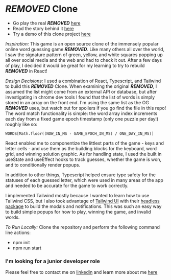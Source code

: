 # ***REMOVED*** Clone

- Go play the real ***REMOVED*** [here](https://www.powerlanguage.co.uk/***REMOVED***/)
- Read the story behind it [here](https://www.nytimes.com/2022/01/03/technology/***REMOVED***-word-game-creator.html)
- Try a demo of this clone project [here](https://61dc4dbf9f2b9d0007925c02--thirsty-hoover-08af60.netlify.app/)

_Inspiration:_
This game is an open source clone of the immensely popular online word guessing game ***REMOVED***. Like many others all over the world, I saw the signature pattern of green, yellow, and white squares popping up all over social media and the web and had to check it out. After a few days of play, I decided it would be great for my learning to try to rebuild ***REMOVED*** in React!

_Design Decisions:_
I used a combination of React, Typescript, and Tailwind to build this ***REMOVED*** Clone. When examining the original ***REMOVED***, I assumed the list might come from an external API or database, but after investigating in chrome dev tools I found that the list of words is simply stored in an array on the front end. I'm using the same list as the OG ***REMOVED*** uses, but watch out for spoilers if you go find the file in this repo! The word match functionality is simple: the word array index increments each day from a fixed game epoch timestamp (only one puzzle per day!) roughly like so:

```
WORDS[Math.floor((NOW_IN_MS - GAME_EPOCH_IN_MS) / ONE_DAY_IN_MS)]
```

React enabled me to componentize the littlest parts of the game - keys and letter cells - and use them as the building blocks for the keyboard, word grid, and winning solution graphic. As for handling state, I used the built in useState and useEffect hooks to track guesses, whether the game is won, and to conditionally render popups.

In addition to other things, Typescript helped ensure type safety for the statuses of each guessed letter, which were used in many areas of the app and needed to be accurate for the game to work correctly.

I implemented Tailwind mostly because I wanted to learn how to use Tailwind CSS, but I also took advantage of [Tailwind UI](https://tailwindui.com/) with their [headless package](https://headlessui.dev/) to build the modals and notifications. This was such an easy way to build simple popups for how to play, winning the game, and invalid words.

_To Run Locally:_
Clone the repository and perform the following command line actions:

- npm init
- npm run start

### I'm looking for a junior developer role
Please feel free to contact me on [linkedin](https://www.linkedin.com/in/hannahpark1000/) and learn more about me [here](https://www.hannahmariepark.com/)
